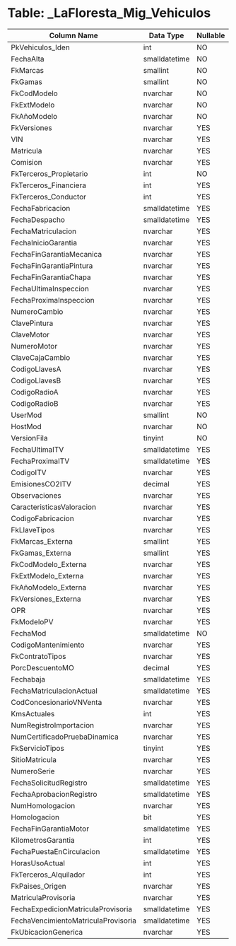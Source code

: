 # Table: _LaFloresta_Mig_Vehiculos

| Column Name | Data Type | Nullable |
|-------------|-----------|----------|
| PkVehiculos_Iden | int | NO |
| FechaAlta | smalldatetime | NO |
| FkMarcas | smallint | NO |
| FkGamas | smallint | NO |
| FkCodModelo | nvarchar | NO |
| FkExtModelo | nvarchar | NO |
| FkAñoModelo | nvarchar | NO |
| FkVersiones | nvarchar | YES |
| VIN | nvarchar | YES |
| Matricula | nvarchar | YES |
| Comision | nvarchar | YES |
| FkTerceros_Propietario | int | NO |
| FkTerceros_Financiera | int | YES |
| FkTerceros_Conductor | int | YES |
| FechaFabricacion | smalldatetime | YES |
| FechaDespacho | smalldatetime | YES |
| FechaMatriculacion | nvarchar | YES |
| FechaInicioGarantia | nvarchar | YES |
| FechaFinGarantiaMecanica | nvarchar | YES |
| FechaFinGarantiaPintura | nvarchar | YES |
| FechaFinGarantiaChapa | nvarchar | YES |
| FechaUltimaInspeccion | nvarchar | YES |
| FechaProximaInspeccion | nvarchar | YES |
| NumeroCambio | nvarchar | YES |
| ClavePintura | nvarchar | YES |
| ClaveMotor | nvarchar | YES |
| NumeroMotor | nvarchar | YES |
| ClaveCajaCambio | nvarchar | YES |
| CodigoLlavesA | nvarchar | YES |
| CodigoLlavesB | nvarchar | YES |
| CodigoRadioA | nvarchar | YES |
| CodigoRadioB | nvarchar | YES |
| UserMod | smallint | NO |
| HostMod | nvarchar | NO |
| VersionFila | tinyint | NO |
| FechaUltimaITV | smalldatetime | YES |
| FechaProximaITV | smalldatetime | YES |
| CodigoITV | nvarchar | YES |
| EmisionesCO2ITV | decimal | YES |
| Observaciones | nvarchar | YES |
| CaracteristicasValoracion | nvarchar | YES |
| CodigoFabricacion | nvarchar | YES |
| FkLlaveTipos | nvarchar | YES |
| FkMarcas_Externa | smallint | YES |
| FkGamas_Externa | smallint | YES |
| FkCodModelo_Externa | nvarchar | YES |
| FkExtModelo_Externa | nvarchar | YES |
| FkAñoModelo_Externa | nvarchar | YES |
| FkVersiones_Externa | nvarchar | YES |
| OPR | nvarchar | YES |
| FkModeloPV | nvarchar | YES |
| FechaMod | smalldatetime | NO |
| CodigoMantenimiento | nvarchar | YES |
| FkContratoTipos | nvarchar | YES |
| PorcDescuentoMO | decimal | YES |
| Fechabaja | smalldatetime | YES |
| FechaMatriculacionActual | smalldatetime | YES |
| CodConcesionarioVNVenta | nvarchar | YES |
| KmsActuales | int | YES |
| NumRegistroImportacion | nvarchar | YES |
| NumCertificadoPruebaDinamica | nvarchar | YES |
| FkServicioTipos | tinyint | YES |
| SitioMatricula | nvarchar | YES |
| NumeroSerie | nvarchar | YES |
| FechaSolicitudRegistro | smalldatetime | YES |
| FechaAprobacionRegistro | smalldatetime | YES |
| NumHomologacion | nvarchar | YES |
| Homologacion | bit | YES |
| FechaFinGarantiaMotor | smalldatetime | YES |
| KilometrosGarantia | int | YES |
| FechaPuestaEnCirculacion | smalldatetime | YES |
| HorasUsoActual | int | YES |
| FkTerceros_Alquilador | int | YES |
| FkPaises_Origen | nvarchar | YES |
| MatriculaProvisoria | nvarchar | YES |
| FechaExpedicionMatriculaProvisoria | smalldatetime | YES |
| FechaVencimientoMatriculaProvisoria | smalldatetime | YES |
| FkUbicacionGenerica | nvarchar | YES |
